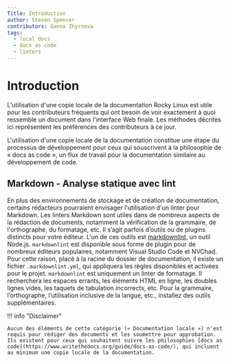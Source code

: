 ```yaml
---
Title: Introduction
author: Steven Spencer
contributors: Ganna Zhyrnova
tags:
  - local docs
  - docs as code
  - linters
---
```


# Introduction

L'utilisation d'une copie locale de la documentation Rocky Linux est utile pour les contributeurs fréquents qui ont besoin de voir exactement à quoi ressemble un document dans l'interface Web finale. Les méthodes décrites ici représentent les préférences des contributeurs à ce jour.

L'utilisation d'une copie locale de la documentation constitue une étape du processus de développement pour ceux qui souscrivent à la philosophie de « docs as code », un flux de travail pour la documentation similaire au développement de code.

## Markdown - Analyse statique avec lint

En plus des environnements de stockage et de création de documentation, certains rédacteurs pourraient envisager l'utilisation d'un linter pour Markdown. Les linters Markdown sont utiles dans de nombreux aspects de la rédaction de documents, notamment la vérification de la grammaire, de l'orthographe, du formatage, etc. Il s’agit parfois d’outils ou de plugins distincts pour votre éditeur. L'un de ces outils est [markdownlint](https://github.com/DavidAnson/markdownlint), un outil Node.js. `markdownlint` est disponible sous forme de plugin pour de nombreux éditeurs populaires, notamment Visual Studio Code et NVChad. Pour cette raison, placé à la racine du dossier de documentation, il existe un fichier `.markdownlint.yml`, qui appliquera les règles disponibles et activées pour le projet. `markdownlint` est uniquement un linter de formatage. Il recherchera les espaces errants, les éléments HTML en ligne, les doubles lignes vides, les taquets de tabulation incorrects, etc. Pour la grammaire, l’orthographe, l’utilisation inclusive de la langue, etc., installez des outils supplémentaires.

!!! info "Disclaimer"

```
Aucun des éléments de cette catégorie (« Documentation locale ») n'est requis pour rédiger des documents et les soumettre pour approbation. Ils existent pour ceux qui souhaitent suivre les philosophies [docs as code](https://www.writethedocs.org/guide/docs-as-code/), qui incluent au minimum une copie locale de la documentation.
```
